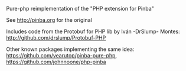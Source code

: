 Pure-php reimplementation of the "PHP extension for Pinba"

See http://pinba.org for the original

Includes code from the Protobuf for PHP lib by Iván -DrSlump- Montes:
http://github.com/drslump/Protobuf-PHP

Other known packages implementing the same idea: https://github.com/vearutop/pinba-pure-php, https://github.com/johnnoone/php-pinba
